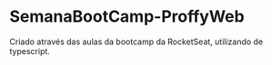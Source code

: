 # SemanaBootCamp-ProffyWeb

Criado através das aulas da bootcamp da RocketSeat, utilizando de typescript.
